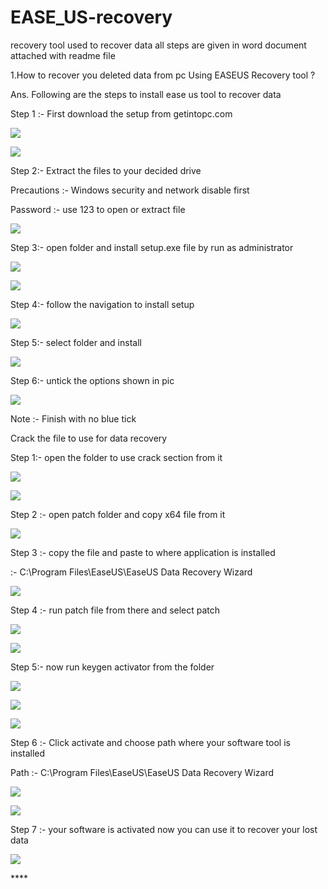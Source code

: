 # EASE_US-recovery
recovery tool used to recover data all steps are given in word document attached with readme file


1\.How to recover you deleted data from pc Using EASEUS Recovery tool  ?

Ans. Following are the steps to install ease us tool to recover data  


Step 1 :- First download the setup from getintopc.com 

![](Aspose.Words.a821da77-baf9-4247-99e8-85c529e3cc4a.001.png)

![](Aspose.Words.a821da77-baf9-4247-99e8-85c529e3cc4a.002.png)




Step 2:- Extract the files to your decided drive 

Precautions :- Windows security and network disable first 

Password :- use 123 to open or extract file 


![](Aspose.Words.a821da77-baf9-4247-99e8-85c529e3cc4a.003.png)

Step 3:- open folder and install setup.exe file by run as administrator

![](Aspose.Words.a821da77-baf9-4247-99e8-85c529e3cc4a.004.png)


![](Aspose.Words.a821da77-baf9-4247-99e8-85c529e3cc4a.005.png)



Step 4:- follow the navigation to install setup

![](Aspose.Words.a821da77-baf9-4247-99e8-85c529e3cc4a.006.png)









Step 5:- select folder and install

![](Aspose.Words.a821da77-baf9-4247-99e8-85c529e3cc4a.007.png)









Step 6:- untick the options shown in pic



![](Aspose.Words.a821da77-baf9-4247-99e8-85c529e3cc4a.008.png)


Note :- Finish with no blue tick 





Crack the file to use for data recovery 

Step 1:- open the folder to use crack section from it 

![](Aspose.Words.a821da77-baf9-4247-99e8-85c529e3cc4a.009.png)

![](Aspose.Words.a821da77-baf9-4247-99e8-85c529e3cc4a.010.png)

Step 2 :- open patch folder and copy x64 file from it 

![](Aspose.Words.a821da77-baf9-4247-99e8-85c529e3cc4a.011.png)

Step 3 :- copy the file and paste to where application is installed 

:- C:\Program Files\EaseUS\EaseUS Data Recovery Wizard

![](Aspose.Words.a821da77-baf9-4247-99e8-85c529e3cc4a.012.png)

Step 4 :- run patch file from there and select patch

![](Aspose.Words.a821da77-baf9-4247-99e8-85c529e3cc4a.013.png)

![](Aspose.Words.a821da77-baf9-4247-99e8-85c529e3cc4a.014.png)

Step 5:- now run keygen activator from the folder 

![](Aspose.Words.a821da77-baf9-4247-99e8-85c529e3cc4a.015.png)

![](Aspose.Words.a821da77-baf9-4247-99e8-85c529e3cc4a.016.png)

![](Aspose.Words.a821da77-baf9-4247-99e8-85c529e3cc4a.017.png)

Step 6 :- Click activate and choose path where your software tool is installed 

Path :- C:\Program Files\EaseUS\EaseUS Data Recovery Wizard 

![](Aspose.Words.a821da77-baf9-4247-99e8-85c529e3cc4a.018.png)


![](Aspose.Words.a821da77-baf9-4247-99e8-85c529e3cc4a.019.png)




Step 7 :- your software is activated now you can use it to recover your lost data

![](Aspose.Words.a821da77-baf9-4247-99e8-85c529e3cc4a.020.png)




\*\*\*\*



